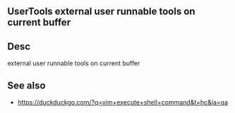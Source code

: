 
<!---
### <beg-file_info>
### document_metadata:
###   - caption: "__blank__"
###     desc: |
###         * AUTO-GENERATED-FILE ;; any direct edits will be lost
###     seeinstead: |
###         *  href="smartpath://mytrybits/t/trytexteditor/txt/blogtef.yaml.txt" find="uuid01rrmy004"
### <end-file_info>
--->

## UserTools                external user runnable tools on current buffer

## Desc
external user runnable tools on current buffer

## See also
* https://duckduckgo.com/?q=vim+execute+shell+command&t=hc&ia=qa


